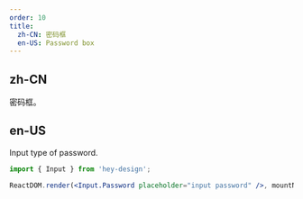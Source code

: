 ```yaml
---
order: 10
title:
  zh-CN: 密码框
  en-US: Password box
---
```


## zh-CN

密码框。

## en-US

Input type of password.

```jsx
import { Input } from 'hey-design';

ReactDOM.render(<Input.Password placeholder="input password" />, mountNode);
```

